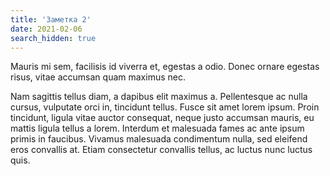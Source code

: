 ```yaml
---
title: 'Заметка 2'
date: 2021-02-06
search_hidden: true
---
```


 Mauris mi sem, facilisis id viverra et, egestas a odio. Donec ornare egestas risus, vitae accumsan quam maximus nec.

 
 Nam sagittis tellus diam, a dapibus elit maximus a. Pellentesque ac nulla cursus, vulputate orci in, tincidunt tellus. Fusce sit amet lorem ipsum. Proin tincidunt, ligula vitae auctor consequat, neque justo accumsan mauris, eu mattis ligula tellus a lorem. Interdum et malesuada fames ac ante ipsum primis in faucibus. Vivamus malesuada condimentum nulla, sed eleifend eros convallis at. Etiam consectetur convallis tellus, ac luctus nunc luctus quis.
